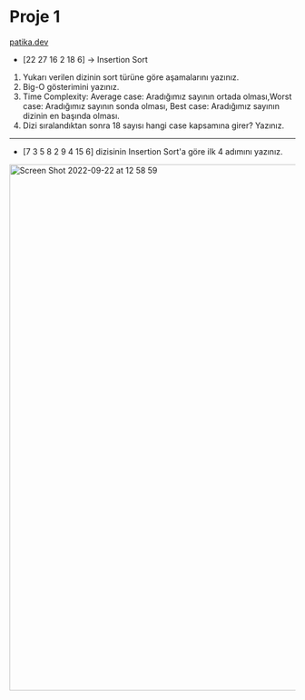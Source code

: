 # Proje 1
[patika.dev](https://www.patika.dev)
* [22  27  16  2  18  6] -> Insertion Sort

1. Yukarı verilen dizinin sort türüne göre aşamalarını yazınız.
2. Big-O gösterimini yazınız.
3. Time Complexity: Average case: Aradığımız sayının ortada olması,Worst case: Aradığımız sayının sonda olması, Best case: Aradığımız sayının dizinin en başında olması.
4. Dizi sıralandıktan sonra 18 sayısı hangi case kapsamına girer? Yazınız.

---

* [7  3  5  8  2  9  4  15  6] dizisinin Insertion Sort'a göre ilk 4 adımını yazınız.

<img width="926" alt="Screen Shot 2022-09-22 at 12 58 59" src="https://user-images.githubusercontent.com/98273180/191718435-919c3449-e7dc-4eff-b982-69da615af05d.png">
